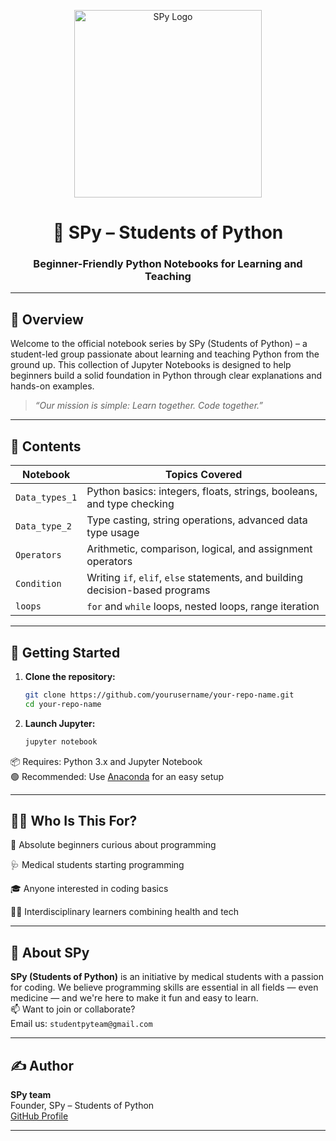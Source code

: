 
<p align="center">
  <img src="[IMG_20250530_233423_934.jpg](https://avatars.githubusercontent.com/u/211943230?v=4)" alt="SPy Logo" width="300">
</p>

<h1 align="center">🐍 SPy – Students of Python</h1>
<h3 align="center">Beginner-Friendly Python Notebooks for Learning and Teaching</h3>

---

## 📘 Overview

Welcome to the official notebook series by SPy (Students of Python) – a student-led group passionate about learning and teaching Python from the ground up. This collection of Jupyter Notebooks is designed to help beginners build a solid foundation in Python through clear explanations and hands-on examples.

> _“Our mission is simple: Learn together. Code together.”_

---

## 📁 Contents

| Notebook         | Topics Covered                                                                 |
|------------------|---------------------------------------------------------------------------------|
| `Data_types_1`   | Python basics: integers, floats, strings, booleans, and type checking          |
| `Data_type_2`    | Type casting, string operations, advanced data type usage                      |
| `Operators`      | Arithmetic, comparison, logical, and assignment operators                      |
| `Condition`      | Writing `if`, `elif`, `else` statements, and building decision-based programs  |
| `loops`          | `for` and `while` loops, nested loops, range iteration                         |

---

## 🚀 Getting Started

1. **Clone the repository:**
   ```bash
   git clone https://github.com/yourusername/your-repo-name.git
   cd your-repo-name
   ```

2. **Launch Jupyter:**
   ```bash
   jupyter notebook
   ```

📦 Requires: Python 3.x and Jupyter Notebook  
🟢 Recommended: Use [Anaconda](https://www.anaconda.com/) for an easy setup

---

## 👩‍🏫 Who Is This For?

🧒 Absolute beginners curious about programming

🩺 Medical students starting programming

🎓 Anyone interested in coding basics

🧑‍🔬 Interdisciplinary learners combining health and tech

---

## 👥 About SPy

**SPy (Students of Python)** is an initiative by medical students with a passion for coding. We believe programming skills are essential in all fields — even medicine — and we're here to make it fun and easy to learn.  
📫 Want to join or collaborate?  
Email us: `studentpyteam@gmail.com`

---

## ✍️ Author

**SPy team**   
Founder, SPy – Students of Python  
[GitHub Profile](https://github.com/spy-coders)

---


